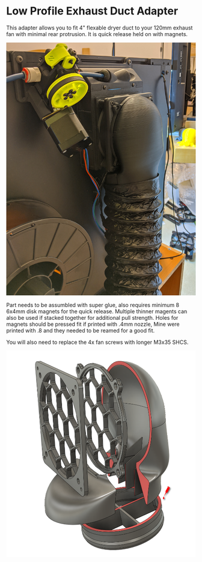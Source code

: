# Low Profile Exhaust Duct Adapter

This adapter allows you to fit 4" flexable dryer duct to your 120mm exhaust fan with minimal rear protrusion. It is quick release held on with magnets.

![Completed pic](installed.jpg?raw=true)

Part needs to be assumbled with super glue, also requires minimum 8 6x4mm disk magnets for the quick release. Multiple thinner magents can also be used if stacked together for additional pull strength.
Holes for magnets should be pressed fit if printed with .4mm nozzle, Mine were printed with .8 and they needed to be reamed for a good fit. 

You will also need to replace the 4x fan screws with longer M3x35 SHCS. 

![apply glue to the highlighted surfaces](glue_surfaces.png?raw=true)


